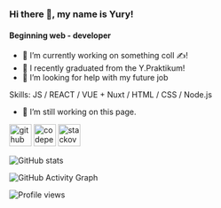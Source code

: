 ### Hi there 👋, my name is Yury!
#### Beginning web - developer
- 🔭 I’m currently working on something coll ✍!
- 🌱 I recently graduated from the Y.Praktikum!
- 🤔 I’m looking for help with my future job

Skills: JS / REACT / VUE + Nuxt / HTML / CSS / Node.js

- 🔭 I’m still working on this page. 


[<img src='https://cdn.jsdelivr.net/npm/simple-icons@3.0.1/icons/github.svg' alt='github' height='40'>](https://github.com/yuryavdeev)  [<img src='https://cdn.jsdelivr.net/npm/simple-icons@3.0.1/icons/codepen.svg' alt='codepen' height='40'>](https://codepen.io/avdeiev)  [<img src='https://cdn.jsdelivr.net/npm/simple-icons@3.0.1/icons/stackoverflow.svg' alt='stackoverflow' height='40'>](https://stackoverflow.com/users/16815695)  

![GitHub stats](https://github-readme-stats.vercel.app/api?username=yuryavdeev&show_icons=true)  

![GitHub Activity Graph](https://activity-graph.herokuapp.com/graph?username=yuryavdeev)  

![Profile views](https://gpvc.arturio.dev/yuryavdeev)  
